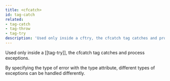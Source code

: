 ```yaml
---
title: <cfcatch>
id: tag-catch
related:
- tag-catch
- tag-throw
- tag-try
description: 'Used only inside a cftry, the cfcatch tag catches and process exceptions.'
---
```


Used only inside a [[tag-try]], the cfcatch tag catches and process exceptions.

By specifying the type of error with the type attribute, different types of exceptions can be handled differently.
